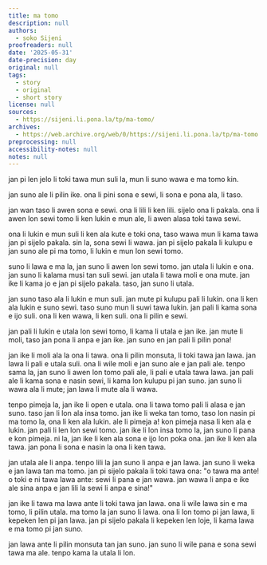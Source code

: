 ```yaml
---
title: ma tomo
description: null
authors:
  - soko Sijeni
proofreaders: null
date: '2025-05-31'
date-precision: day
original: null
tags:
  - story
  - original
  - short story
license: null
sources:
  - https://sijeni.li.pona.la/tp/ma-tomo/
archives:
  - https://web.archive.org/web/0/https://sijeni.li.pona.la/tp/ma-tomo
preprocessing: null
accessibility-notes: null
notes: null
---
```


jan pi len jelo li toki tawa mun suli la, mun li suno wawa e ma tomo kin.

jan suno ale li pilin ike. ona li pini sona e sewi, li sona e pona ala, li taso.

jan wan taso li awen sona e sewi. ona li lili li ken lili. sijelo ona li pakala. ona li awen lon sewi tomo li ken lukin e mun ale, li awen alasa toki tawa sewi.

ona li lukin e mun suli li ken ala kute e toki ona, taso wawa mun li kama tawa jan pi sijelo pakala. sin la, sona sewi li wawa. jan pi sijelo pakala li kulupu e jan suno ale pi ma tomo, li lukin e mun lon sewi tomo.

suno li lawa e ma la, jan suno li awen lon sewi tomo. jan utala li lukin e ona. jan suno li kalama musi tan suli sewi. jan utala li tawa moli e ona mute. jan ike li kama jo e jan pi sijelo pakala. taso, jan suno li utala.

jan suno taso ala li lukin e mun suli. jan mute pi kulupu pali li lukin. ona li ken ala lukin e suno sewi. taso suno mun li suwi tawa lukin. jan pali li kama sona e ijo suli. ona li ken wawa, li ken suli. ona li pilin e sewi.

jan pali li lukin e utala lon sewi tomo, li kama li utala e jan ike. jan mute li moli, taso jan pona li anpa e jan ike. jan suno en jan pali li pilin pona!

jan ike li moli ala la ona li tawa. ona li pilin monsuta, li toki tawa jan lawa. jan lawa li pali e utala suli. ona li wile moli e jan suno ale e jan pali ale. tenpo sama la, jan suno li awen lon tomo pali ale, li pali e utala tawa lawa. jan pali ale li kama sona e nasin sewi, li kama lon kulupu pi jan suno. jan suno li wawa ala li mute; jan lawa li mute ala li wawa.

tenpo pimeja la, jan ike li open e utala. ona li tawa tomo pali li alasa e jan suno. taso jan li lon ala insa tomo. jan ike li weka tan tomo, taso lon nasin pi ma tomo la, ona li ken ala lukin. ale li pimeja a! kon pimeja nasa li ken ala e lukin. jan pali li len lon sewi tomo. jan ike li lon insa tomo la, jan suno li pana e kon pimeja. ni la, jan ike li ken ala sona e ijo lon poka ona. jan ike li ken ala tawa. jan pona li sona e nasin la ona li ken tawa.

jan utala ale li anpa. tenpo lili la jan suno li anpa e jan lawa. jan suno li weka e jan lawa tan ma tomo. jan pi sijelo pakala li toki tawa ona: "o tawa ma ante! o toki e ni tawa lawa ante: sewi li pana e jan wawa. jan wawa li anpa e ike ale sina anpa e jan lili la sewi li anpa e sina!"

jan ike li tawa ma lawa ante li toki tawa jan lawa. ona li wile lawa sin e ma tomo, li pilin utala. ma tomo la jan suno li lawa. ona li lon tomo pi jan lawa, li kepeken len pi jan lawa. jan pi sijelo pakala li kepeken len loje, li kama lawa e ma tomo pi jan suno.

jan lawa ante li pilin monsuta tan jan suno. jan suno li wile pana e sona sewi tawa ma ale. tenpo kama la utala li lon.